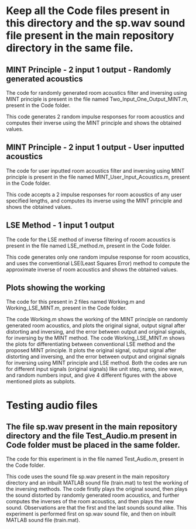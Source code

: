 # Keep all the Code files present in this directory and the sp.wav sound file present in the main repository directory in the same file.

## MINT Principle - 2 input 1 output - Randomly generated acoustics

The code for randomly generated room acoustics filter and inversing using MINT principle is present in the file named Two_Input_One_Output_MINT.m, present in the Code folder.

This code generates 2 random impulse responses for room acoustics and computes their inverse using the MINT principle and shows the obtained values.

## MINT Principle - 2 input 1 output - User inputted acoustics

The code for user inputted room acoustics filter and inversing using MINT principle is present in the file named MINT_User_Input_Acoustics.m, present in the Code folder.

This code accepts a 2 impulse responses for room acoustics of any user specified lengths, and computes its inverse using the MINT principle and shows the obtained values.

## LSE Method - 1 input 1 output

The code for the LSE method of inverse filtering of rooom acoustics is present in the file named LSE_method.m, present in the Code folder.

This code generates only one random impulse response for room acoustics, and uses the conventional LSE(Least Squares Error) method to compute the approximate inverse of room 
acoustics and shows the obtained values.

## Plots showing the working

The code for this present in 2 files named Working.m and Working_LSE_MINT.m, present in the Code folder.

The code Working.m shows the working of the MINT principle on randomly generated room acoustics, and plots the original signal, output signal after distorting and inversing, and 
the error between output and original signals, for inversing by the MINT method. The code Working_LSE_MINT.m shows the plots for differentiating between conventional LSE method and the proposed MINT principle. It plots the original signal, output signal after distorting and inversing, and the error between output and original signals for inversing using MINT principle and LSE method. Both the codes are run for different input signals (original signals) like unit step, ramp, sine wave, and random numbers input, and give 4 different figures with the above mentioned plots as subplots.

# Testing audio files

## The file sp.wav present in the main repository directory and the file Test_Audio.m present in Code folder must be placed in the same folder.
The code for this experiment is in the file named Test_Audio.m, present in the Code folder.

This code uses the sound file sp.wav present in the main repository directory and an inbuilt MATLAB sound file (train.mat) to test the working of the inversing methods. The code 
firstly plays the original sound, then plays the sound distorted by randomly generated room acoustics, and further computes the inverses of the room acoustics, and then plays the new sound. Observations are that the first and the last sounds sound alike. This experiment is performed first on sp.wav sound file, and then on inbuilt MATLAB sound file 
(train.mat).

